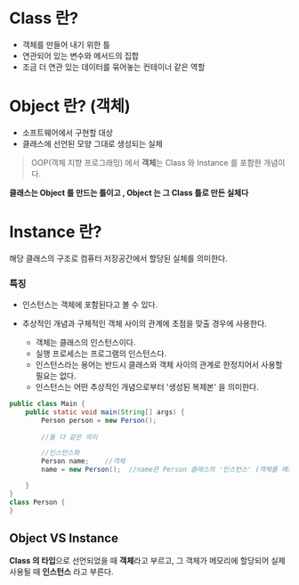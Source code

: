 # Class 란?
- 객체를 만들어 내기 위한 틀  
- 연관되어 있는 변수와 메서드의 집합
- 조금 더 연관 있는 데이터를 묶어놓는 컨테이너 같은 역할

# Object 란? (객체)
- 소프트웨어에서 구현할 대상
- 클래스에 선언된 모양 그대로 생성되는 실체

> OOP(객체 지향 프로그래밍) 에서 <b>객체</b>는 Class 와 Instance 를 포함한 개념이다.

<b>클래스는 Object 를 만드는 틀이고 , Object 는 그 Class 틀로 만든 실체다</b>

# Instance 란?
해당 클래스의 구조로 컴퓨터 저장공간에서 할당된 실체를 의미한다.

### 특징
- 인스턴스는 객체에 포함된다고 볼 수 있다.
- 추상적인 개념과 구체적인 객체 사이의 관계에 초점을 맞출 경우에 사용한다.

  - 객체는 클래스의 인스턴스이다.
  - 실행 프로세스는 프로그램의 인스턴스다.
  - 인스턴스라는 용어는 반드시 클래스와 객체 사이의 관계로 한정지어서 사용할 필요는 없다.
  - 인스턴스는 어떤 추상적인 개념으로부터 '생성된 복제본' 을 의미한다.

```java
public class Main {
    public static void main(String[] args) {
        Person person = new Person();
         
        //둘 다 같은 의미

        //인스턴스화
        Person name;    //객체
        name = new Person();  //name은 Person 클래스의 '인스턴스' (객체를 메모리에 할당) 

    }
}
class Person {
}
```




## Object VS Instance
<b>Class 의 타입</b>으로 선언되었을 때 <b>객체</b>라고 부르고, 그 객체가 메모리에 할당되어 실제 사용될 때 <b>인스턴스</b> 라고 부른다.

